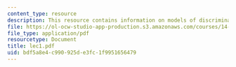 ```yaml
---
content_type: resource
description: This resource contains information on models of discrimination.
file: https://ol-ocw-studio-app-production.s3.amazonaws.com/courses/14-11-putting-social-sciences-to-the-test-field-experiments-in-economics-spring-2006/bdf5a8e4c990925de3fc1f9951656479_lec1.pdf
file_type: application/pdf
resourcetype: Document
title: lec1.pdf
uid: bdf5a8e4-c990-925d-e3fc-1f9951656479
---
```

